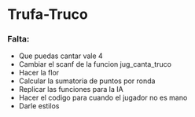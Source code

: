 # Trufa-Truco
### Falta:
+ Que puedas cantar vale 4
+ Cambiar el scanf de la funcion jug_canta_truco
+ Hacer la flor
+ Calcular la sumatoria de puntos por ronda
+ Replicar las funciones para la IA
+ Hacer el codigo para cuando el jugador no es mano
+ Darle estilos
